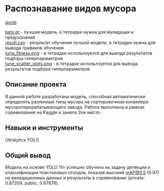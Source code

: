 # Распознавание видов мусора

[ipynb](notebook.ipynb)

[bets.pt](best.pt) - лучшая модель, в тетрадке нужна для валидации и предсказаний<br>
[result.csv](result.csv) - результат обучения лучшей модели, в тетрадке нужна для вывода графиков обучения<br>
[tune_fitness.png](tune_fitness.png) - в тетрадке испольлзуется для вывода результатов подбора гиперпараметров<br>
[tune_scatter_plots.png](tune_scatter_plots.png) - в тетрадке испольлзуется для вывода результатов подбора гиперпараметров<br>

## Описание проекта
В данной работе разработана модель, способная автоматически определять различные типы мусора на сортировочном конвейере мусороперерабатывающего завода. Работа выполнена в рамках соревнования на Kaggle и заняла 2ое место.

## Навыки и инструменты
Ultralytics YOLO

## Общий вывод
Модель на основе YOLO 11n успешно обучена на задачу детекции и классификации пластиковых отходов, показав высокий mAP@0.5 (0.97) на валидационных данных и  результаты в соревновании (private: 0.87209, public: 0.87876).
